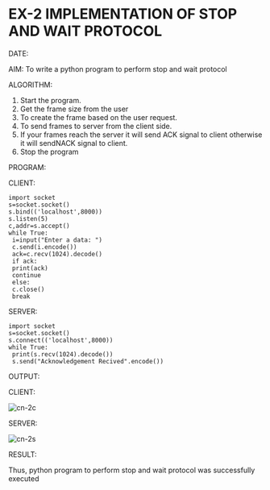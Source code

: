 # EX-2 IMPLEMENTATION OF STOP AND WAIT PROTOCOL

DATE:

AIM:
To write a python program to perform stop and wait protocol


ALGORITHM:
1. Start the program.
2. Get the frame size from the user
3. To create the frame based on the user request.
4. To send frames to server from the client side.
5. If your frames reach the server it will send ACK signal to client
otherwise it will sendNACK signal to client.
6. Stop the program


PROGRAM:

CLIENT:
```
import socket
s=socket.socket()
s.bind(('localhost',8000))
s.listen(5)
c,addr=s.accept()
while True:
 i=input("Enter a data: ")
 c.send(i.encode())
 ack=c.recv(1024).decode()
 if ack:
 print(ack)
 continue
 else:
 c.close()
 break
 ```
SERVER:
```
import socket
s=socket.socket()
s.connect(('localhost',8000))
while True:
 print(s.recv(1024).decode())
 s.send("Acknowledgement Recived".encode())
 ```

OUTPUT:

CLIENT:

![cn-2c](https://github.com/Subalakshmisuresh/EX-2/assets/121957896/ad779c8c-4060-4c0d-920c-5a1562732656)

SERVER:

![cn-2s](https://github.com/Subalakshmisuresh/EX-2/assets/121957896/0b9ff73d-6ced-4ee9-95e8-d3973c862149)


RESULT:

Thus, python program to perform stop and wait protocol was successfully executed
